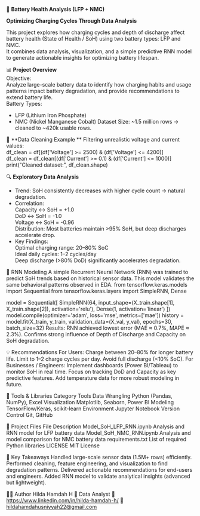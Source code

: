 🔋 **Battery Health Analysis (LFP + NMC)**

**Optimizing Charging Cycles Through Data Analysis**

This project explores how charging cycles and depth of discharge affect battery health (State of Health / SoH) using two battery types: LFP and NMC.  
It combines data analysis, visualization, and a simple predictive RNN model to generate actionable insights for optimizing battery lifespan.

📊 **Project Overview**  
Objective:  
Analyze large-scale battery data to identify how charging habits and usage patterns impact battery degradation, and provide recommendations to extend battery life.  
Battery Types:  
- LFP (Lithium Iron Phosphate)
- NMC (Nickel Manganese Cobalt)
Dataset Size: ~1.5 million rows → cleaned to ~420k usable rows.

🧹 **Data Cleaning Example  **
Filtering unrealistic voltage and current values:  
df_clean = df[(df['Voltage'] >= 2500) & (df['Voltage'] <= 4200)]  
df_clean = df_clean[(df['Current'] >= 0.1) & (df['Current'] <= 1000)]  
print("Cleaned dataset:", df_clean.shape)

🔍 **Exploratory Data Analysis**  
- Trend: SoH consistently decreases with higher cycle count → natural degradation.  
- Correlation:  
Capacity ↔ SoH = +1.0  
DoD ↔ SoH = -1.0  
Voltage ↔ SoH = -0.96  
Distribution: Most batteries maintain >95% SoH, but deep discharges accelerate drop.  
- Key Findings:  
Optimal charging range: 20–80% SoC  
Ideal daily cycles: 1–2 cycles/day  
Deep discharge (>80% DoD) significantly accelerates degradation.

🧠 RNN Modeling
A simple Recurrent Neural Network (RNN) was trained to predict SoH trends based on historical sensor data.
This model validates the same behavioral patterns observed in EDA.
from tensorflow.keras.models import Sequential
from tensorflow.keras.layers import SimpleRNN, Dense

model = Sequential([
    SimpleRNN(64, input_shape=(X_train.shape[1], X_train.shape[2]), activation='relu'),
    Dense(1, activation='linear')
])
model.compile(optimizer='adam', loss='mse', metrics=['mae'])
history = model.fit(X_train, y_train, validation_data=(X_val, y_val),
                    epochs=30, batch_size=32)
Results:
RNN achieved lowest error (MAE ≈ 0.7%, MAPE ≈ 2.3%).
Confirms strong influence of Depth of Discharge and Capacity on SoH degradation.

💡 Recommendations
For Users:
Charge between 20–80% for longer battery life.
Limit to 1–2 charge cycles per day.
Avoid full discharge (<10% SoC).
For Businesses / Engineers:
Implement dashboards (Power BI/Tableau) to monitor SoH in real time.
Focus on tracking DoD and Capacity as key predictive features.
Add temperature data for more robust modeling in future.

🧰 Tools & Libraries
Category	Tools
Data Wrangling	Python (Pandas, NumPy), Excel
Visualization	Matplotlib, Seaborn, Power BI
Modeling	TensorFlow/Keras, scikit-learn
Environment	Jupyter Notebook
Version Control	Git, GitHub

📂 Project Files
File	Description
Model_SoH_LFP_RNN.ipynb	Analysis and RNN model for LFP battery data
Model_SoH_NMC_RNN.ipynb	Analysis and model comparison for NMC battery data
requirements.txt	List of required Python libraries
LICENSE	MIT License

🧾 Key Takeaways
Handled large-scale sensor data (1.5M+ rows) efficiently.
Performed cleaning, feature engineering, and visualization to find degradation patterns.
Delivered actionable recommendations for end-users and engineers.
Added RNN model to validate analytical insights (advanced but lightweight).

👩‍💻 Author
Hilda Hamdah H
📍 Data Analyst
🔗 https://www.linkedin.com/in/hilda-hamdah-h/
📧 hildahamdahusniyyah22@gmail.com

